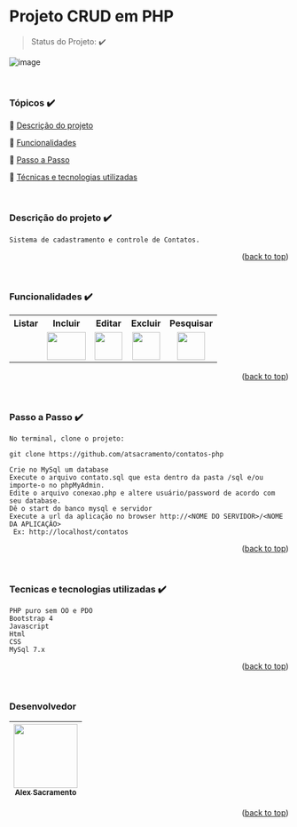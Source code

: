 <h1>Projeto CRUD em PHP</h1> 

> Status do Projeto: :heavy_check_mark:

![image](https://user-images.githubusercontent.com/3989232/145018620-06dbfdf0-227b-4226-a3b6-dc5a653eca8a.png)

<br>
<div id="top"></div>

### Tópicos  :heavy_check_mark:

:small_blue_diamond: [Descrição do projeto](#descrição-do-projeto-heavy_check_mark)

:small_blue_diamond: [Funcionalidades](#funcionalidades-heavy_check_mark)

:small_blue_diamond: [Passo a Passo](#passo-a-passo-heavy_check_mark)

:small_blue_diamond: [Técnicas e tecnologias utilizadas](#tecnicas-e-tecnologias-utilizadas-heavy_check_mark)

<br>

### Descrição do projeto :heavy_check_mark:

```
Sistema de cadastramento e controle de Contatos.
```
<p align="right">(<a href="#top">back to top</a>)</p>

<br>

### Funcionalidades :heavy_check_mark:

<table border=0 width="400px">
 <tr>
  <th>Listar</th>
  <th>Incluir</th>
  <th>Editar</th>
  <th>Excluir</th>
  <th>Pesquisar</th>
 </tr>
 <tr>
  <td></td>
  <td style="text-align: center"><img src="https://user-images.githubusercontent.com/3989232/145018930-2e069166-c542-4889-849d-8a1dd87d0ef2.png" width=70 height=50></td>
  <td style="text-align: center"><img src="https://user-images.githubusercontent.com/3989232/145019056-8461d63c-06ad-4d33-956e-9c63b60ba54a.png" width=50 height=50></td>
  <td style="text-align: center"><img src="https://user-images.githubusercontent.com/3989232/145019103-6b58e6cc-7480-418d-ac19-870ee8fcc576.png" width=50 height=50></td>
  <td style="text-align: center"><img src="https://user-images.githubusercontent.com/3989232/145019156-78148e28-7edb-4694-aa86-1563675cafe5.png" width=50 height=50></td>
 </tr>
</table>
<p align="right">(<a href="#top">back to top</a>)</p>
<br>

### Passo a Passo :heavy_check_mark:

```
No terminal, clone o projeto: 

git clone https://github.com/atsacramento/contatos-php

Crie no MySql um database
Execute o arquivo contato.sql que esta dentro da pasta /sql e/ou importe-o no phpMyAdmin.
Edite o arquivo conexao.php e altere usuário/password de acordo com seu database.
Dê o start do banco mysql e servidor
Execute a url da aplicação no browser http://<NOME DO SERVIDOR>/<NOME DA APLICAÇÂO>
 Ex: http://localhost/contatos
```
<p align="right">(<a href="#top">back to top</a>)</p>
<br>

### Tecnicas e tecnologias utilizadas :heavy_check_mark:

```
PHP puro sem OO e PDO
Bootstrap 4
Javascript
Html
CSS
MySql 7.x
```
<p align="right">(<a href="#top">back to top</a>)</p>
<br>

### Desenvolvedor

| [<img src="https://avatars.githubusercontent.com/atsacramento" width=115><br><sub>Alex Sacramento</sub>](https://github.com/atsacramento) |
| :---: |
<p align="right">(<a href="#top">back to top</a>)</p>
<br>
